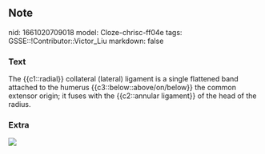 ## Note
nid: 1661020709018
model: Cloze-chrisc-ff04e
tags: GSSE::!Contributor::Victor_Liu
markdown: false

### Text
The {{c1::radial}} collateral (lateral) ligament is a single flattened band attached to the humerus {{c3::below::above/on/below}} the common extensor origin; it fuses with the {{c2::annular ligament}} of the head of the radius.

### Extra
<img src="paste-139d8590b48f09b65c11625337ba9228dacd0bb9.jpg">
